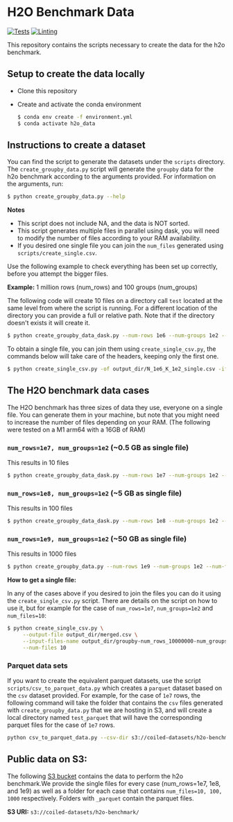 # H2O Benchmark Data

[![Tests](https://github.com/coiled/h2o_benchmark_data/actions/workflows/tests.yml/badge.svg)](https://github.com/coiled/h2o_benchmark_data/actions/workflows/tests.yml) [![Linting](https://github.com/coiled/h2o_benchmark_data/actions/workflows/pre-commit.yml/badge.svg)](https://github.com/coiled/h2o_benchmark_data/actions/workflows/pre-commit.yml)

This repository contains the scripts necessary to create the data for the h2o benchmark.

## Setup to create the data locally

- Clone this repository
- Create and activate the conda environment
    
     ```bash
     $ conda env create -f environment.yml
     $ conda activate h2o_data
     ```

## Instructions to create a dataset 

You can find the script to generate the datasets under the `scripts` directory. The `create_groupby_data.py` script will generate the `groupby` data for the h2o 
benchmark according to the arguments provided. For information on the arguments, run:

```bash
$ python create_groupby_data.py --help
```

**Notes**

- This script does not include NA, and the data is NOT sorted.
- This script generates multiple files in parallel using dask, you will need to modify the number of files according to your RAM availability.
- If you desired one single file you can join the `num_files` generated using `scripts/create_single.csv`.

Use the following example to check everything has been set up correctly, before you attempt the bigger files.

**Example:** 1 million rows (num_rows) and 100 groups (num_groups)

The following code will create 10 files on a directory call `test` located at the same level from where the script is running. For a different location of the directory you can provide a full or relative path. Note that if the directory doesn't exists it will create it. 

```bash
$ python create_groupby_data_dask.py --num-rows 1e6 --num-groups 1e2 --num-files 10 --output-dir test
```
To obtain a single file, you can join them using `create_single_csv.py`, the commands below will take care of the headers, keeping only the first one.

```bash
$ python create_single_csv.py -of output_dir/N_1e6_K_1e2_single.csv -ifn output_dir/groupby-N_1000000_K_100_file_ --num-files 10 
```

## The H2O benchmark data cases

The H2O benchmark has three sizes of data they use, everyone on a single file. You can generate them in your machine, but note that you might need to increase the number of files depending on your RAM. (The following were tested on a M1 arm64 with a 16GB of RAM)

### `num_rows=1e7, num_groups=1e2` (~0.5 GB as single file)

This results in 10 files
```bash
$ python create_groupby_data_dask.py --num-rows 1e7 --num-groups 1e2 --num-files 10 --output-dir output_dir
```

### `num_rows=1e8, num_groups=1e2` (~5 GB as single file)

This results in 100 files
```bash
$ python create_groupby_data_dask.py --num-rows 1e8 --num-groups 1e2 --num-files 100 --output-dir output_dir
```

### `num_rows=1e9, num_groups=1e2` (~50 GB as single file)

This results in 1000 files
```bash
$ python create_groupby_data.py --num-rows 1e9 --num-groups 1e2 --num-files 1000 --output-dir output_dir
```

**How to get a single file:**

In any of the cases above if you desired to join the files you can do it using the `create_single_csv.py`
script. There are details on the script on how to use it, but for example for the case of `num_rows=1e7`, `num_groups=1e2`
and `num_files=10`:

```bash
$ python create_single_csv.py \
     --output-file output_dir/merged.csv \
     --input-files-name output_dir/groupby-num_rows_10000000-num_groups_100-file_ \
     --num-files 10
```

### Parquet data sets

If you want to create the equivalent parquet datasets, use the script `scripts/csv_to_parquet_data.py` which creates a `parquet` dataset based on the `csv` dataset provided.
For example, for the case of `1e7` rows, the following command will take the folder that contains the `csv` files generated with `create_groupby_data.py` that we are hosting in S3, and will create a local directory named `test_parquet` that will have the corresponding parquet files for the case of `1e7` rows.

```bash
python csv_to_parquet_data.py --csv-dir s3://coiled-datasets/h2o-benchmark/N_1e7_K_1e2/ --output-dir test_parquet
```

## Public data on S3:

The following [S3 bucket](https://s3.console.aws.amazon.com/s3/buckets/coiled-datasets?region=us-east-2&prefix=h2o-benchmark/) contains the data to perform the h2o benchmark.We provide the single files for every case (num_rows=1e7, 1e8, and 1e9) as well as a folder for each case that contains `num_files=10, 100, 1000` respectively. Folders with `_parquet` contain the parquet files. 

**S3 URI:** `s3://coiled-datasets/h2o-benchmark/`